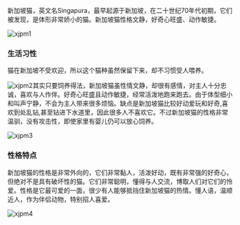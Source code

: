 新加坡猫，英文名Singapura，最早起源于新加坡，在二十世纪70年代初期，它们被发现，是体形非常娇小的猫。新加坡猫性格文静，好奇心旺盛、动作敏捷。

<img src="https://cdn.jsdelivr.net/gh/six3git/six3git.github.com/images/xjpm1.jpg" alt="xjpm1" style="zoom:100%;" />

### 生活习性

猫在新加坡不受欢迎，所以这个猫种虽然保留下来，却不习惯受人喂养。

<img src="https://cdn.jsdelivr.net/gh/six3git/six3git.github.com/images/xjpm2.jpg" alt="xjpm2" style="zoom:100%;" />其实只要饲养得法，新加坡猫虽性情文静，却很有感情，对主人十分忠诚，喜欢与人作伴。好奇心旺盛且动作敏捷，经常活泼地跑来跑去。由于体型细小和叫声宁静，不会为主人带来很多烦恼。缺点是新加坡猫比较好动爱玩和好奇,喜欢到处乱钻,甚至钻进下水道里，因此很多人不喜欢它。不过新加坡猫的性格非常温驯，没有攻击性，即使家里有婴儿仍可以放心饲养。

<img src="https://cdn.jsdelivr.net/gh/six3git/six3git.github.com/images/xjpm3.jpg" alt="xjpm3" style="zoom:100%;" />

### 性格特点

新加坡猫的性格是非常外向的，它们非常黏人，活泼好动，既有非常强的好奇心，但绝对不是具有破坏性的猫。它们非常聪明，懂得与人交流，博取人们对它们的怜爱。性格是它最可爱的一面，很少有人能够抵挡住新加坡猫的热情。懂人语，温顺近人，作为伴侣动物，特别招人喜爱。

<img src="https://cdn.jsdelivr.net/gh/six3git/six3git.github.com/images/xjpm4.jpg" alt="xjpm4" style="zoom:100%;" />